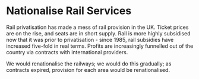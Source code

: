 Nationalise Rail Services
=========================

Rail privatisation has made a mess of rail provision in the UK. Ticket 
prices are on the rise, and seats are in short supply. Rail is more 
highly subsidised now that it was prior to privatisation - since 1985, 
rail subsidies have increased five-fold in real terms. Profits are 
increasingly funnelled out of the country via contracts with 
international providers.  

We would renationalise the railways; we would do this gradually; as 
contracts expired, provision for each area would be renationalised. 